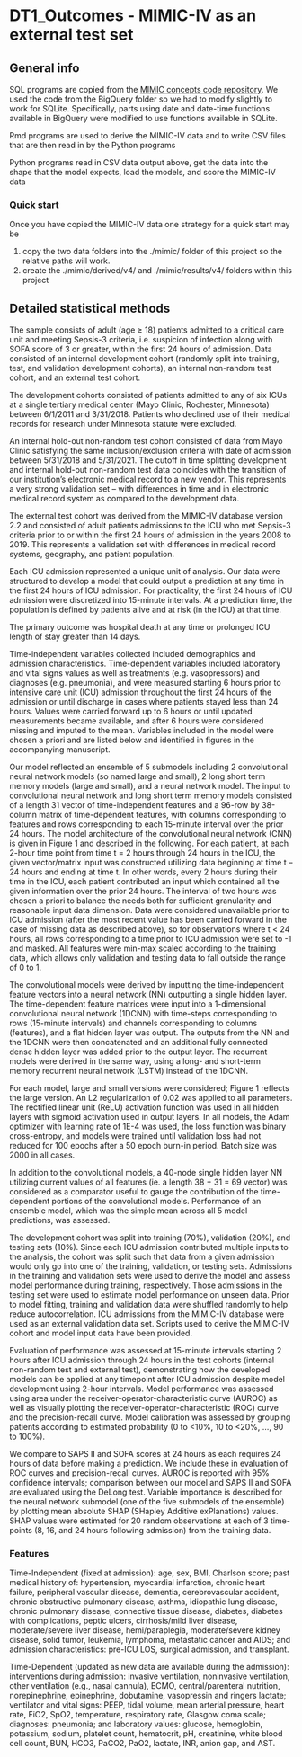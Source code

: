 # DT1_Outcomes - MIMIC-IV as an external test set

## General info
SQL programs are copied from the [MIMIC concepts code repository](https://github.com/MIT-LCP/mimic-code/tree/main/mimic-iv/concepts).  We used the code from the BigQuery folder so we had to modify slightly to work for SQLite.  Specifically, parts using date and date-time functions available in BigQuery were modified to use functions available in SQLite.

Rmd programs are used to derive the MIMIC-IV data and to write CSV files that are then read in by the Python programs

Python programs read in CSV data output above, get the data into the shape that the model expects, load the models, and score the MIMIC-IV data

### Quick start

Once you have copied the MIMIC-IV data one strategy for a quick start may be
  1. copy the two data folders into the ./mimic/ folder of this project so the relative paths will work.
  2. create the ./mimic/derived/v4/ and ./mimic/results/v4/ folders within this project

## Detailed statistical methods

The sample consists of adult (age ≥ 18) patients admitted to a critical care unit and meeting Sepsis-3 criteria, i.e. suspicion of infection along with SOFA score of 3 or greater, within the first 24 hours of admission. Data consisted of an internal development cohort (randomly split into training, test, and validation development cohorts), an internal non-random test cohort, and an external test cohort.

The development cohorts consisted of patients admitted to any of six ICUs at a single tertiary medical center (Mayo Clinic, Rochester, Minnesota) between 6/1/2011 and 3/31/2018. Patients who declined use of their medical records for research under Minnesota statute were excluded.

An internal hold-out non-random test cohort consisted of data from Mayo Clinic satisfying the same inclusion/exclusion criteria with date of admission between 5/31/2018 and 5/31/2021. The cutoff in time splitting development and internal hold-out non-random test data coincides with the transition of our institution’s electronic medical record to a new vendor. This represents a very strong validation set – with differences in time and in electronic medical record system as compared to the development data.

The external test cohort was derived from the MIMIC-IV database version 2.2 and consisted of adult patients admissions to the ICU who met Sepsis-3 criteria prior to or within the first 24 hours of admission in the years 2008 to 2019. This represents a validation set with differences in medical record systems, geography, and patient population.

Each ICU admission represented a unique unit of analysis. Our data were structured to develop a model that could output a prediction at any time in the first 24 hours of ICU admission. For practicality, the first 24 hours of ICU admission were discretized into 15-minute intervals. At a prediction time, the population is defined by patients alive and at risk (in the ICU) at that time.

The primary outcome was hospital death at any time or prolonged ICU length of stay greater than 14 days.

Time-independent variables collected included demographics and admission characteristics. Time-dependent variables included laboratory and vital signs values as well as treatments (e.g. vasopressors) and diagnoses (e.g. pneumonia), and were measured starting 6 hours prior to intensive care unit (ICU) admission throughout the first 24 hours of the admission or until discharge in cases where patients stayed less than 24 hours. Values were carried forward up to 6 hours or until updated measurements became available, and after 6 hours were considered missing and imputed to the mean. Variables included in the model were chosen a priori and are listed below and identified in figures in the accompanying manuscript.

Our model reflected an ensemble of 5 submodels including 2 convolutional neural network models (so named large and small), 2 long short term memory models (large and small), and a neural network model. The input to convolutional neural network and long short term memory models consisted of a length 31 vector of time-independent features and a 96-row by 38-column matrix of time-dependent features, with columns corresponding to features and rows corresponding to each 15-minute interval over the prior 24 hours. The model architecture of the convolutional neural network (CNN) is given in Figure 1 and described in the following. For each patient, at each 2-hour time point from time t = 2 hours through 24 hours in the ICU, the given vector/matrix input was constructed utilizing data beginning at time t – 24 hours and ending at time t. In other words, every 2 hours during their time in the ICU, each patient contributed an input which contained all the given information over the prior 24 hours. The interval of two hours was chosen a priori to balance the needs both for sufficient granularity and reasonable input data dimension. Data were considered unavailable prior to ICU admission (after the most recent value has been carried forward in the case of missing data as described above), so for observations where t < 24 hours, all rows corresponding to a time prior to ICU admission were set to -1 and masked. All features were min-max scaled according to the training data, which allows only validation and testing data to fall outside the range of 0 to 1. 

The convolutional models were derived by inputting the time-independent feature vectors into a neural network (NN) outputting a single hidden layer. The time-dependent feature matrices were input into a 1-dimensional convolutional neural network (1DCNN) with time-steps corresponding to rows (15-minute intervals) and channels corresponding to columns (features), and a flat hidden layer was output. The outputs from the NN and the 1DCNN were then concatenated and an additional fully connected dense hidden layer was added prior to the output layer. The recurrent models were derived in the same way, using a long- and short-term memory recurrent neural network (LSTM) instead of the 1DCNN.

For each model, large and small versions were considered; Figure 1 reflects the large version. An L2 regularization of 0.02 was applied to all parameters. The rectified linear unit (ReLU) activation function was used in all hidden layers with sigmoid activation used in output layers. In all models, the Adam optimizer with learning rate of 1E-4 was used, the loss function was binary cross-entropy, and models were trained until validation loss had not reduced for 100 epochs after a 50 epoch burn-in period. Batch size was 2000 in all cases. 

In addition to the convolutional models, a 40-node single hidden layer NN utilizing current values of all features (ie. a length 38 + 31 = 69 vector) was considered as a comparator useful to gauge the contribution of the time-dependent portions of the convolutional models. Performance of an ensemble model, which was the simple mean across all 5 model predictions, was assessed.

The development cohort was split into training (70%), validation (20%), and testing sets (10%). Since each ICU admission contributed multiple inputs to the analysis, the cohort was split such that data from a given admission would only go into one of the training, validation, or testing sets. Admissions in the training and validation sets were used to derive the model and assess model performance during training, respectively. Those admissions in the testing set were used to estimate model performance on unseen data. Prior to model fitting, training and validation data were shuffled randomly to help reduce autocorrelation. ICU admissions from the MIMIC-IV database were used as an external validation data set. Scripts used to derive the MIMIC-IV cohort and model input data have been provided.

Evaluation of performance was assessed at 15-minute intervals starting 2 hours after ICU admission through 24 hours in the test cohorts (internal non-random test and external test), demonstrating how the developed models can be applied at any timepoint after ICU admission despite model development using 2-hour intervals. Model performance was assessed using area under the receiver-operator-characteristic curve (AUROC) as well as visually plotting the receiver-operator-characteristic (ROC) curve and the precision-recall curve. Model calibration was assessed by grouping patients according to estimated probability (0 to <10%, 10 to <20%, …, 90 to 100%).

We compare to SAPS II and SOFA scores at 24 hours as each requires 24 hours of data before making a prediction. We include these in evaluation of ROC curves and precision-recall curves. AUROC is reported with 95% confidence intervals; comparison between our model and SAPS II and SOFA are evaluated using the DeLong test. Variable importance is described for the neural network submodel (one of the five submodels of the ensemble) by plotting mean absolute SHAP (SHapley Additive exPlanations) values.  SHAP values were estimated for 20 random observations at each of 3 time-points (8, 16, and 24 hours following admission) from the training data. 

### Features

Time-Independent (fixed at admission): age, sex, BMI, Charlson score; past medical history of: hypertension, myocardial infarction, chronic heart failure, peripheral vascular disease, dementia, cerebrovascular accident, chronic obstructive pulmonary disease, asthma, idiopathic lung disease, chronic pulmonary disease, connective tissue disease, diabetes, diabetes with complications, peptic ulcers, cirrhosis/mild liver disease, moderate/severe liver disease, hemi/paraplegia, moderate/severe kidney disease, solid tumor, leukemia, lymphoma, metastatic cancer and AIDS; and admission characteristics: pre-ICU LOS, surgical admission, and transplant.

Time-Dependent (updated as new data are available during the admission): interventions during admission: invasive ventilation, noninvasive ventilation, other ventilation (e.g., nasal cannula), ECMO, central/parenteral nutrition, norepinephrine, epinephrine, dobutamine, vasopressin and ringers lactate; ventilator and vital signs: PEEP, tidal volume, mean arterial pressure, heart rate, FiO2, SpO2, temperature, respiratory rate, Glasgow coma scale; diagnoses: pneumonia; and laboratory values: glucose, hemoglobin, potassium, sodium, platelet count, hematocrit, pH, creatinine, white blood cell count, BUN, HCO3, PaCO2, PaO2, lactate, INR, anion gap, and AST.
